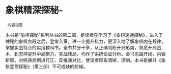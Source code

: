 # 象棋精深探秘-

     内容提要
   本书是“象棋探秘”系列丛书的第二部，是读者在学习了《象棋速通探秘》，进入了神秘的象棋宫殿之后，登堂入室，进一步提升棋力，更深入地了解象棋内在规律，掌握实战特点的实用教科书。全书共分十章，从正确判断开局形势，熟悉开局战术，到怎样提升中局棋力，实战残局，均作了系统论证分析。全书思路开阔，内容新颖，对经典局例进行正、反推演对比，使读者印象清晰、深刻。本书是攀升《象棋登顶探秘》（第三部）不可或缺的阶梯。